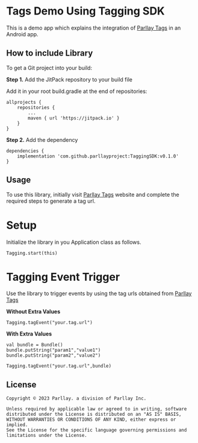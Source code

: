 Tags Demo Using Tagging SDK
===========================

This is a demo app which explains the integration of [Parllay Tags](https://tags.parllay.com) in an Android app.

## How to include Library

To get a Git project into your build:

**Step 1.** Add the JitPack repository to your build file

Add it in your root build.gradle at the end of repositories:

    allprojects {
        repositories {
            ...
            maven { url 'https://jitpack.io' }
        }
    }


**Step 2.** Add the dependency

    dependencies {
        implementation 'com.github.parllayproject:TaggingSDK:v0.1.0'
    }

Usage
-----
To use this library, initially visit [Parllay Tags](https://tags.parllay.com) website and complete the required steps to generate a tag url.

# Setup
Initialize the library in you Application class as follows.

    Tagging.start(this)

# Tagging Event Trigger
Use the library to trigger events by using the tag urls obtained from [Parllay Tags](https://tags.parllay.com)

**Without Extra Values**

    Tagging.tagEvent("your.tag.url")

**With Extra Values**

    val bundle = Bundle()
    bundle.putString("param1","value1")
    bundle.putString("param2","value2")

    Tagging.tagEvent("your.tag.url",bundle)

License
-------
    Copyright © 2023 Parllay. a division of Parllay Inc.
    
    Unless required by applicable law or agreed to in writing, software
    distributed under the License is distributed on an "AS IS" BASIS,
    WITHOUT WARRANTIES OR CONDITIONS OF ANY KIND, either express or implied.
    See the License for the specific language governing permissions and
    limitations under the License.
